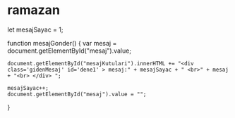 # ramazan



let mesajSayac = 1; 

function mesajGonder() {
    var mesaj = document.getElementById("mesaj").value;
    
   
    document.getElementById("mesajKutulari").innerHTML += "<div class='gidenMesaj' id='dene1' > mesaj:" + mesajSayac + " <br>" + mesaj + "<br> </div> ";
    
    mesajSayac++; 
    document.getElementById("mesaj").value = ""; 
}
